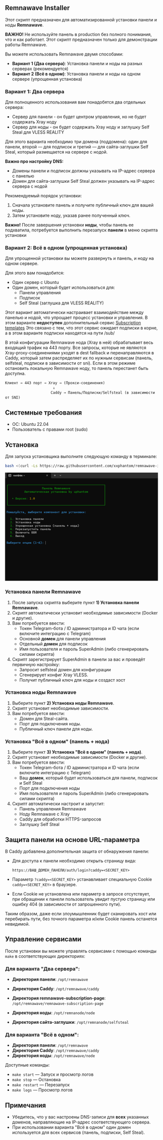 ## Remnawave Installer

Этот скрипт предназначен для автоматизированной установки панели и ноды **Remnawave**.

**ВАЖНО!** Не используйте панель в production без полного понимания, что и как работает. Этот скрипт предназначен только для демонстрации работы Remnawave.

Вы можете использовать Remnawave двумя способами:

- **Вариант 1 (Два сервера)**: Установка панели и ноды на разных серверах (рекомендуется)
- **Вариант 2 (Всё в одном)**: Установка панели и ноды на одном сервере (упрощенная установка)

### Вариант 1: Два сервера

Для полноценного использования вам понадобятся два отдельных сервера:

- Сервер для панели - он будет центром управления, но не будет содержать Xray ноду
- Сервер для ноды - он будет содержать Xray ноду и заглушку Self Steal для VLESS REALITY

Для этого варианта необходимо три домена (поддомена): один для панели, второй — для подписок и третий — для сайта-заглушки Self Steal, который размещается на сервере с нодой.

**Важно про настройку DNS:**

- Домены панели и подписок должны указывать на IP-адрес сервера с панелью
- Домен для сайта-заглушки Self Steal должен указывать на IP-адрес сервера с нодой

Рекомендуемый порядок установки:

1. Сначала установите панель и получите публичный ключ для вашей ноды.
2. Затем установите ноду, указав ранее полученный ключ.

**Важно!** После завершения установки **ноды**, чтобы панель ее подхватила, потребуется выполнить перезапуск **панели** в меню скрипта установки

### Вариант 2: Всё в одном (упрощенная установка)

Для упрощенной установки вы можете развернуть и панель, и ноду на одном сервере.

Для этого вам понадобится:

- Один сервер с Ubuntu
- Один домен, который будет использоваться для:
  - Панели управления
  - Подписок
  - Self Steal (заглушка для VLESS REALITY)

Этот вариант автоматически настраивает взаимодействие между панелью и нодой, что упрощает процесс установки и управления.
В этом варианте **недоступен** дополнительный сервис [Subscription templates](https://remna.st/subscription-templating/installation)
Это связано с тем, что этот сервис ожидает подписки в корне, а в этом варианте подписки находятся на пути /sub/

В этой конфигурации Remnawave нода (Xray в ней) обрабатывает весь входящий трафик на 443 порту. Все запросы, которые не являются Xray-proxy-соединениями уходят в dest fallback и перенаправляются в Caddy, который затем распределяет их по нужным сервисам (панель, selfsteal, подписки в зависимости от sni). Если в этом режиме остановить локальную Remnawave ноду, то панель перестанет быть доступна.

```
Клиент → 443 порт → Xray → (Прокси-соединения)
                      ↓
                     Caddy → Панель/Подписки/Selfsteal (в зависимости от SNI)
```

## Системные требования

- ОС: Ubuntu 22.04
- Пользователь с правами root (sudo)

## Установка

Для запуска установщика выполните следующую команду в терминале:

```bash
bash <(curl -Ls https://raw.githubusercontent.com/xxphantom/remnawave-installer/refs/heads/main/dist/install_remnawave.sh)
```

<p align="center"><img src="./assets/menu.png" alt="Remnawave Installer Menu"></p>

### Установка панели Remnawave

1. После запуска скрипта выберите пункт **1) Установка панели Remnawave**.
2. Скрипт автоматически установит необходимые зависимости (Docker и другие).
3. Вам потребуется ввести:
   - Токен Telegram-бота / ID администратора и ID чата (если включите интеграцию с Telegram)
   - Основной **домен** для панели управления
   - Отдельный **домен** для подписок
   - Имя пользователя и пароль SuperAdmin (либо сгенерировать силами скрипта)
4. Скрипт зарегистрирует SuperAdmin в панели за вас и проведёт первичную настройку:
   - Запросит selfsteal домен для конфигурации
   - Сгенерирует конфиг Xray VLESS.
   - Получит публичный ключ для ноды и создаст хост

### Установка ноды Remnawave

1. Выберите пункт **2) Установка ноды Remnawave**.
2. Скрипт установит необходимые зависимости.
3. Вам потребуется ввести:
   - Домен для Steal-сайта.
   - Порт для подключения ноды.
   - Публичный ключ панели для ноды.

### Установка "Всё в одном" (панель + нода)

1. Выберите пункт **3) Установка "Всё в одном" (панель + нода)**.
2. Скрипт установит необходимые зависимости (Docker и другие).
3. Вам потребуется ввести:
   - Токен Telegram-бота / ID администратора и ID чата (если включите интеграцию с Telegram)
   - Ваш **домен**, который будет использоваться для панели, подписок и Self Steal
   - Порт для подключения ноды
   - Имя пользователя и пароль SuperAdmin (либо сгенерировать силами скрипта)
4. Скрипт автоматически настроит и запустит:
   - Панель управления Remnawave
   - Ноду Remnawave с Xray
   - Caddy для обработки HTTPS-запросов
   - Заглушку Self Steal

## Защита панели на основе URL-параметра

В Caddy добавлена дополнительная защита от обнаружения панели:

- Для доступа к панели необходимо открыть страницу вида:

  ```
  https://ВАШ_ДОМЕН_ПАНЕЛИ/auth/login?caddy=<SECRET_KEY>
  ```

- Параметр `?caddy=<SECRET_KEY>` устанавливает специальную Cookie `caddy=<SECRET_KEY>` в браузере.
- Если Cookie не установлена или параметр в запросе отсутствует, при обращении к панели пользователь увидит пустую страницу или ошибку 404 (в зависимости от запрошенного пути).

Таким образом, даже если злоумышленник будет сканировать хост или перебирать пути, без точного параметра и/или Cookie панель останется невидимой.

## Управление сервисами

После установки вы можете управлять сервисами с помощью команды `make` в соответствующих директориях:

### Для варианта "Два сервера":

- **Директория панели**: `/opt/remnawave`
- **Директория Caddy**: `/opt/remnawave/caddy`
- **Директория remnawave-subscription-page**: `/opt/remnawave/remnawave-subscription-page`

- **Директория ноды**: `/opt/remnanode/node`
- **Директория сайта-заглушки**: `/opt/remnanode/selfsteal`

### Для варианта "Всё в одном":

- **Директория панели**: `/opt/remnawave`
- **Директория Caddy**: `/opt/remnawave/caddy`
- **Директория ноды**: `/opt/remnawave/node`

Доступные команды:

- `make start` — Запуск и просмотр логов
- `make stop` — Остановка
- `make restart` — Перезапуск
- `make logs` — Просмотр логов

## Примечания

- Убедитесь, что у вас настроены DNS-записи для **всех** указанных доменов, направляющие на IP-адрес соответствующего сервера.
- При использовании варианта "Всё в одном" один домен используется для всех сервисов (панель, подписки, Self Steal).